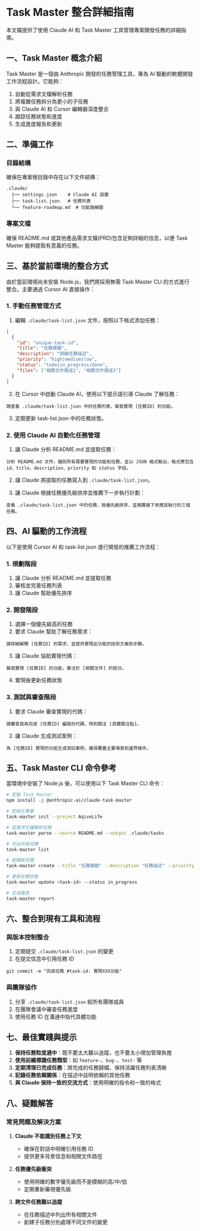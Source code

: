 # Task Master 整合詳細指南

本文檔提供了使用 Claude AI 和 Task Master 工具管理專案開發任務的詳細指南。

## 一、Task Master 概念介紹

Task Master 是一個由 Anthropic 開發的任務管理工具，專為 AI 驅動的軟體開發工作流程設計。它能夠：

1. 自動從需求文檔解析任務
2. 將複雜任務拆分為更小的子任務
3. 與 Claude AI 和 Cursor 編輯器深度整合
4. 跟踪任務狀態和進度
5. 生成進度報告和更新

## 二、準備工作

### 目錄結構

確保在專案根目錄中存在以下文件結構：

```
.claude/
  ├── settings.json    # Claude AI 設置
  ├── task-list.json   # 任務列表
  └── feature-roadmap.md  # 功能路線圖
```

### 專案文檔

確保 README.md 或其他產品需求文檔(PRD)包含足夠詳細的信息，以便 Task Master 能夠提取有意義的任務。

## 三、基於當前環境的整合方式

由於當前環境尚未安裝 Node.js，我們將採用無需 Task Master CLI 的方式進行整合。主要通過 Cursor AI 直接操作：

### 1. 手動任務管理方式

1. 編輯 `.claude/task-list.json` 文件，按照以下格式添加任務：

```json
[
  {
    "id": "unique-task-id",
    "title": "任務標題",
    "description": "詳細任務描述",
    "priority": "high|medium|low",
    "status": "todo|in_progress|done",
    "files": ["相關文件路徑1", "相關文件路徑2"]
  }
]
```

2. 在 Cursor 中啟動 Claude AI，使用以下提示語引導 Claude 了解任務：

```
請查看 .claude/task-list.json 中的任務列表，幫我實現 [任務ID] 的功能。
```

3. 定期更新 task-list.json 中的任務狀態。

### 2. 使用 Claude AI 自動化任務管理

1. 讓 Claude 分析 README.md 並提取任務：

```
分析 README.md 文件，識別所有需要實現的功能和任務，並以 JSON 格式輸出，格式應包含 id、title、description、priority 和 status 字段。
```

2. 讓 Claude 將提取的任務寫入到 `.claude/task-list.json`。

3. 讓 Claude 根據任務優先級排序並推薦下一步執行計劃：

```
查看 .claude/task-list.json 中的任務，按優先級排序，並推薦接下來應該執行的三個任務。
```

## 四、AI 驅動的工作流程

以下是使用 Cursor AI 和 task-list.json 進行開發的推薦工作流程：

### 1. 規劃階段

1. 讓 Claude 分析 README.md 並提取任務
2. 審核並完善任務列表
3. 讓 Claude 幫助優先排序

### 2. 開發階段

1. 選擇一個優先級高的任務
2. 要求 Claude 幫助了解任務需求：

```
請詳細解釋 [任務ID] 的需求，並提供實現此功能的技術方案和步驟。
```

3. 讓 Claude 協助實現代碼：

```
幫我實現 [任務ID] 的功能，專注於 [相關文件] 的部分。
```

4. 實現後更新任務狀態

### 3. 測試與審查階段

1. 要求 Claude 審查實現的代碼：

```
請審查我為完成 [任務ID] 編寫的代碼，特別關注 [具體關注點]。
```

2. 讓 Claude 生成測試案例：

```
為 [任務ID] 實現的功能生成測試案例，確保覆蓋主要場景和邊界條件。
```

## 五、Task Master CLI 命令參考

當環境中安裝了 Node.js 後，可以使用以下 Task Master CLI 命令：

```bash
# 安裝 Task Master
npm install -g @anthropic-ai/claude-task-master

# 初始化專案
task-master init --project AqiveLife

# 從需求文檔解析任務
task-master parse --source README.md --output .claude/tasks

# 列出所有任務
task-master list

# 創建新任務
task-master create --title "任務標題" --description "任務描述" --priority high

# 更新任務狀態
task-master update <task-id> --status in_progress

# 生成報告
task-master report
```

## 六、整合到現有工具和流程

### 與版本控制整合

1. 定期提交 `.claude/task-list.json` 的變更
2. 在提交信息中引用任務 ID

```
git commit -m "完成任務 #task-id: 實現XXX功能"
```

### 與團隊協作

1. 分享 `.claude/task-list.json` 給所有團隊成員
2. 在團隊會議中審查任務進度
3. 使用任務 ID 在溝通中指代具體功能

## 七、最佳實踐與提示

1. **保持任務粒度適中**：既不要太大難以追蹤，也不要太小增加管理負擔
2. **使用前綴標識任務類型**：如 `feature-`、`bug-`、`test-` 等
3. **定期清理已完成任務**：將完成的任務歸檔，保持活躍任務列表清晰
4. **記錄任務依賴關係**：在描述中註明依賴的其他任務
5. **與 Claude 保持一致的交流方式**：使用明確的指令和一致的格式

## 八、疑難解答

### 常見問題及解決方案

1. **Claude 不能識別任務上下文**
   - 確保在對話中明確引用任務 ID
   - 提供更多背景信息和相關文件路徑

2. **任務優先級衝突**
   - 使用明確的數字優先級而不是模糊的高/中/低
   - 定期重新審視優先級

3. **跨文件任務難以追蹤**
   - 在任務描述中列出所有相關文件
   - 創建子任務分別處理不同文件的變更 